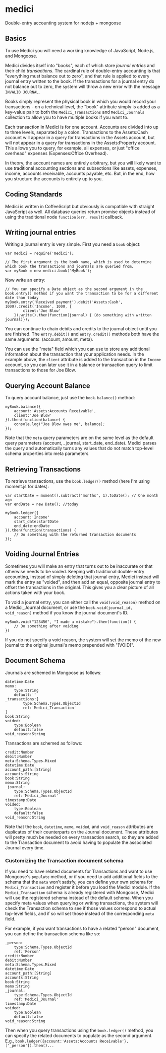 medici
======

Double-entry accounting system for nodejs + mongoose

## Basics

To use Medici you will need a working knowledge of JavaScript, Node.js, and Mongoose.

Medici divides itself into "books", each of which store *journal entries* and their child *transactions*. The cardinal rule of double-entry accounting is that "everything must balance out to zero", and that rule is applied to every journal entry written to the book. If the transactions for a journal entry do not balance out to zero, the system will throw a new error with the message `INVALID JOURNAL`.

Books simply represent the physical book in which you would record your transactions - on a technical level, the "book" attribute simply is added as a key-value pair to both the `Medici_Transactions` and `Medici_Journals` collection to allow you to have multiple books if you want to.

Each transaction in Medici is for one account. Accounts are divided into up to three levels, separated by a colon. Transactions to the Assets:Cash account will appear in a query for transactions in the Assets account, but will not appear in a query for transactions in the Assets:Property account. This allows you to query, for example, all expenses, or just "office overhead" expenses (Expenses:Office Overhead).

In theory, the account names are entirely arbitrary, but you will likely want to use traditional accounting sections and subsections like assets, expenses, income, accounts receivable, accounts payable, etc. But, in the end, how you structure the accounts is entirely up to you.

## Coding Standards

Medici is written in CoffeeScript but obviously is compatible with straight JavaScript as well. All database queries return promise objects instead of using the traditional node `function(err, result)`callback.

## Writing journal entries

Writing a journal entry is very simple. First you need a `book` object:

	var medici = require('medici');

	// The first argument is the book name, which is used to determine which book the transactions and journals are queried from.
	var myBook = new medici.book('MyBook'); 

Now write an entry:
	
	// You can specify a Date object as the second argument in the book.entry() method if you want the transaction to be for a different date than today
	myBook.entry('Received payment').debit('Assets:Cash', 1000).credit('Income', 1000, {
			client:'Joe Blow'
		}).write().then(function(journal) { (do something with written journal)});

You can continue to chain debits and credits to the journal object until you are finished. The `entry.debit()` and `entry.credit()` methods both have the same arguments: (account, amount, meta).

You can use the "meta" field which you can use to store any additional information about the transaction that your application needs. In the example above, the `client` attribute is added to the transaction in the `Income` account, so you can later use it in a balance or transaction query to limit transactions to those for Joe Blow.

## Querying Account Balance

To query account balance, just use the `book.balance()` method:

	myBook.balance({
		account:'Assets:Accounts Receivable',
		client:'Joe Blow'	
	}).then(function(balance) {
		console.log("Joe Blow owes me", balance);
	});

Note that the `meta` query parameters are on the same level as the default query parameters (account, _journal, start_date, end_date). Medici parses the query and automatically turns any values that do not match top-level schema properties into meta parameters.

## Retrieving Transactions

To retrieve transactions, use the `book.ledger()` method (here I'm using moment.js for dates):

	var startDate = moment().subtract('months', 1).toDate(); // One month ago
	var endDate = new Date(); //today

	myBook.ledger({
		account:'Income'
		start_date:startDate
		end_date:endDate
	}).then(function(transactions) {
		// Do something with the returned transaction documents
	});

## Voiding Journal Entries

Sometimes you will make an entry that turns out to be inaccurate or that otherwise needs to be voided. Keeping with traditional double-entry accounting, instead of simply deleting that journal entry, Medici instead will mark the entry as "voided", and then add an equal, opposite journal entry to offset the transactions in the original. This gives you a clear picture of all actions taken with your book.

To void a journal entry, you can either call the `void(void_reason)` method on a Medici_Journal document, or use the `book.void(journal_id, void_reason)` method if you know the journal document's ID.
	
	myBook.void("123456", "I made a mistake").then(function() {
		// Do something after voiding
	})

If you do not specify a void reason, the system will set the memo of the new journal to the original journal's memo prepended with "[VOID]".

	

## Document Schema

Journals are schemed in Mongoose as follows:

	datetime:Date
	memo:
		type:String
		default:''
	_transactions:[
			type:Schema.Types.ObjectId
			ref:'Medici_Transaction'
	]
	book:String
	voided:
		type:Boolean
		default:false
	void_reason:String

Transactions are schemed as follows:

	credit:Number
	debit:Number
	meta:Schema.Types.Mixed
	datetime:Date
	account_path:[String]
	accounts:String
	book:String
	memo:String
	_journal:
		type:Schema.Types.ObjectId
		ref:'Medici_Journal'
	timestamp:Date
	voided:
		type:Boolean
		default:false
	void_reason:String

Note that the `book`, `datetime`, `memo`, `voided`, and `void_reason` attributes are duplicates of their counterparts on the Journal document. These attributes will pretty much be needed on every transaction search, so they are added to the Transaction document to avoid having to populate the associated Journal every time.



### Customizing the Transaction document schema

If you need to have related documents for Transactions and want to use Mongoose's `populate` method, or if you need to add additional fields to the schema that the `meta` won't satisfy, you can define your own schema for `Medici_Transaction` and register it before you load the Medici module. If the `Medici_Transaction` schema is already registered with Mongoose, Medici will use the registered schema instead of the default schema. When you specify meta values when querying or writing transactions, the system will check the Transaction schema to see if those values correspond to actual top-level fields, and if so will set those instead of the corresponding `meta` field.

For example, if you want transactions to have a related "person" document, you can define the transaction schema like so:

	_person:
		type:Schema.Types.ObjectId
		ref:'Person'
	credit:Number
	debit:Number
	meta:Schema.Types.Mixed
	datetime:Date
	account_path:[String]
	accounts:String
	book:String
	memo:String
	_journal:
		type:Schema.Types.ObjectId
		ref:'Medici_Journal'
	timestamp:Date
	voided:
		type:Boolean
		default:false
	void_reason:String

Then when you query transactions using the `book.ledger()` method, you can specify the related documents to populate as the second argument. E.g., `book.ledger({account:'Assets:Accounts Receivable'}, ['_person']).then()...`

